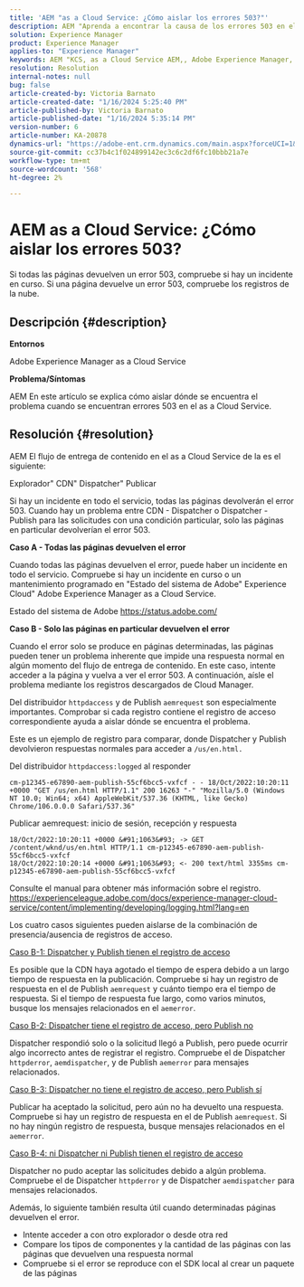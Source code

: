 ```yaml
---
title: 'AEM "as a Cloud Service: ¿Cómo aislar los errores 503?"'
description: AEM "Aprenda a encontrar la causa de los errores 503 en el as a Cloud Service de la".
solution: Experience Manager
product: Experience Manager
applies-to: "Experience Manager"
keywords: AEM "KCS, as a Cloud Service AEM,, Adobe Experience Manager, errores 503"
resolution: Resolution
internal-notes: null
bug: false
article-created-by: Victoria Barnato
article-created-date: "1/16/2024 5:25:40 PM"
article-published-by: Victoria Barnato
article-published-date: "1/16/2024 5:35:14 PM"
version-number: 6
article-number: KA-20878
dynamics-url: "https://adobe-ent.crm.dynamics.com/main.aspx?forceUCI=1&pagetype=entityrecord&etn=knowledgearticle&id=da091843-94b4-ee11-a569-6045bd006704"
source-git-commit: cc37b4c1f024899142ec3c6c2df6fc10bbb21a7e
workflow-type: tm+mt
source-wordcount: '568'
ht-degree: 2%

---
```


# AEM as a Cloud Service: ¿Cómo aislar los errores 503?


Si todas las páginas devuelven un error 503, compruebe si hay un incidente en curso. Si una página devuelve un error 503, compruebe los registros de la nube.

## Descripción {#description}


<b>Entornos</b>

Adobe Experience Manager as a Cloud Service

<b>Problema/Síntomas</b>

AEM En este artículo se explica cómo aislar dónde se encuentra el problema cuando se encuentran errores 503 en el as a Cloud Service.


## Resolución {#resolution}


AEM El flujo de entrega de contenido en el as a Cloud Service de la es el siguiente:

Explorador&quot; CDN&quot; Dispatcher&quot; Publicar

Si hay un incidente en todo el servicio, todas las páginas devolverán el error 503. Cuando hay un problema entre CDN - Dispatcher o Dispatcher - Publish para las solicitudes con una condición particular, solo las páginas en particular devolverían el error 503.

<b>Caso A - Todas las páginas devuelven el error</b>

Cuando todas las páginas devuelven el error, puede haber un incidente en todo el servicio. Compruebe si hay un incidente en curso o un mantenimiento programado en &quot;Estado del sistema de Adobe&quot; Experience Cloud&quot; Adobe Experience Manager as a Cloud Service.

Estado del sistema de Adobe https://status.adobe.com/

<b>Caso B - Solo las páginas en particular devuelven el error</b>

Cuando el error solo se produce en páginas determinadas, las páginas pueden tener un problema inherente que impide una respuesta normal en algún momento del flujo de entrega de contenido. En este caso, intente acceder a la página y vuelva a ver el error 503. A continuación, aísle el problema mediante los registros descargados de Cloud Manager.

Del distribuidor `httpdaccess` y de Publish `aemrequest` son especialmente importantes. Comprobar si cada registro contiene el registro de acceso correspondiente ayuda a aislar dónde se encuentra el problema.

Este es un ejemplo de registro para comparar, donde Dispatcher y Publish devolvieron respuestas normales para acceder a `/us/en.html.`

Del distribuidor `httpdaccess:logged` al responder


```
cm-p12345-e67890-aem-publish-55cf6bcc5-vxfcf - - 18/Oct/2022:10:20:11 +0000 "GET /us/en.html HTTP/1.1" 200 16263 "-" "Mozilla/5.0 (Windows NT 10.0; Win64; x64) AppleWebKit/537.36 (KHTML, like Gecko) Chrome/106.0.0.0 Safari/537.36"
```


Publicar aemrequest: inicio de sesión, recepción y respuesta


```
18/Oct/2022:10:20:11 +0000 &#91;1063&#93; -> GET /content/wknd/us/en.html HTTP/1.1 cm-p12345-e67890-aem-publish-55cf6bcc5-vxfcf
18/Oct/2022:10:20:14 +0000 &#91;1063&#93; <- 200 text/html 3355ms cm-p12345-e67890-aem-publish-55cf6bcc5-vxfcf
```


Consulte el manual para obtener más información sobre el registro.
https://experienceleague.adobe.com/docs/experience-manager-cloud-service/content/implementing/developing/logging.html?lang=en

Los cuatro casos siguientes pueden aislarse de la combinación de presencia/ausencia de registros de acceso.

<u>Caso B-1: Dispatcher y Publish tienen el registro de acceso</u>

Es posible que la CDN haya agotado el tiempo de espera debido a un largo tiempo de respuesta en la publicación. Compruebe si hay un registro de respuesta en el de Publish `aemrequest` y cuánto tiempo era el tiempo de respuesta. Si el tiempo de respuesta fue largo, como varios minutos, busque los mensajes relacionados en el `aemerror`.

<u>Caso B-2: Dispatcher tiene el registro de acceso, pero Publish no</u>

Dispatcher respondió solo o la solicitud llegó a Publish, pero puede ocurrir algo incorrecto antes de registrar el registro. Compruebe el de Dispatcher `httpderror`, `aemdispatcher`, y de Publish `aemerror` para mensajes relacionados.

<u>Caso B-3: Dispatcher no tiene el registro de acceso, pero Publish sí</u>

Publicar ha aceptado la solicitud, pero aún no ha devuelto una respuesta. Compruebe si hay un registro de respuesta en el de Publish `aemrequest`. Si no hay ningún registro de respuesta, busque mensajes relacionados en el `aemerror`.

<u>Caso B-4: ni Dispatcher ni Publish tienen el registro de acceso</u>

Dispatcher no pudo aceptar las solicitudes debido a algún problema. Compruebe el de Dispatcher `httpderror` y de Dispatcher `aemdispatcher` para mensajes relacionados.

Además, lo siguiente también resulta útil cuando determinadas páginas devuelven el error.

- Intente acceder a con otro explorador o desde otra red
- Compare los tipos de componentes y la cantidad de las páginas con las páginas que devuelven una respuesta normal
- Compruebe si el error se reproduce con el SDK local al crear un paquete de las páginas



